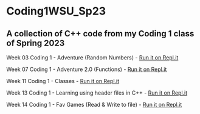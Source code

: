# Coding1WSU_Sp23
## A collection of C++ code from my Coding 1 class of Spring 2023

Week 03 Coding 1 - Adventure (Random Numbers) - [Run it on Repl.it](https://replit.com/@khoidangle/W03Coding1-Adventure-Random-Numbers?v=1)


Week 07 Coding 1 - Adventure 2.0 (Functions) - [Run it on Repl.it](https://replit.com/@khoidangle/W07Coding1-Adventure-20-Functions?v=1)


Week 11 Coding 1 - Classes           -         [Run it on Repl.it](https://replit.com/@khoidangle/W11Coding1-Classes?v=1)


Week 13 Coding 1 - Learning using header files in C++ - [Run it on Repl.it](https://replit.com/@khoidangle/W13Coding1W13B-Headers-and-Files?v=1)


Week 14 Coding 1 - Fav Games (Read & Write to file) - [Run it on Repl.it](https://replit.com/@khoidangle/W14Coding1-Fav-Games-HW?v=1)
